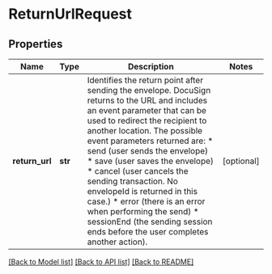 # ReturnUrlRequest

## Properties
Name | Type | Description | Notes
------------ | ------------- | ------------- | -------------
**return_url** | **str** | Identifies the return point after sending the envelope. DocuSign returns to the URL and includes an event parameter that can be used to redirect the recipient to another location. The possible event parameters returned are:   * send (user sends the envelope) * save (user saves the envelope) * cancel (user cancels the sending transaction. No envelopeId is returned in this case.) * error (there is an error when performing the send) * sessionEnd (the sending session ends before the user completes another action). | [optional] 

[[Back to Model list]](../README.md#documentation-for-models) [[Back to API list]](../README.md#documentation-for-api-endpoints) [[Back to README]](../README.md)


